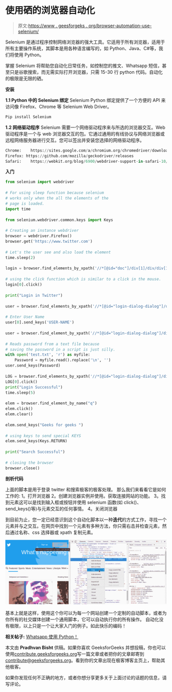 # 使用硒的浏览器自动化

> 原文:[https://www . geesforgeks . org/browser-automation-use-selenium/](https://www.geeksforgeeks.org/browser-automation-using-selenium/)

Selenium 是通过程序控制网络浏览器的强大工具。它适用于所有浏览器，适用于所有主要操作系统，其脚本是用各种语言编写的，如 Python、Java、C#等，我们将使用 Python。

掌握 Selenium 将帮助您自动化日常任务，如控制您的推文、Whatsapp 短信，甚至只是谷歌搜索，而无需实际打开浏览器，只需 15-30 行 python 代码。自动化的极限是无限的硒。

**安装**

**1.1 Python 中的 Selenium 绑定**
Selenium Python 绑定提供了一个方便的 API 来访问像 Firefox、Chrome 等 Selenium Web Driver。

```py
Pip install Selenium 

```

**1.2 网络驱动程序**
Selenium 需要一个网络驱动程序来与所选的浏览器交互。Web 驱动程序是一个与 web 浏览器交互的包。它通过通用的有线协议与网络浏览器或远程网络服务器进行交互。您可以签出并安装您选择的网络驱动程序。

```py
Chrome:    https://sites.google.com/a/chromium.org/chromedriver/downloads
Firefox: https://github.com/mozilla/geckodriver/releases
Safari:    https://webkit.org/blog/6900/webdriver-support-in-safari-10/

```

**入门**

```py
from selenium import webdriver     

# For using sleep function because selenium 
# works only when the all the elements of the 
# page is loaded.
import time 

from selenium.webdriver.common.keys import Keys 

# Creating an instance webdriver
browser = webdriver.Firefox() 
browser.get('https://www.twitter.com')

# Let's the user see and also load the element 
time.sleep(2)

login = browser.find_elements_by_xpath('//*[@id="doc"]/div[1]/div/div[1]/div[2]/a[3]')

# using the click function which is similar to a click in the mouse.
login[0].click()

print("Login in Twitter")

user = browser.find_elements_by_xpath('//*[@id="login-dialog-dialog"]/div[2]/div[2]/div[2]/form/div[1]/input')

# Enter User Name
user[0].send_keys('USER-NAME')

user = browser.find_element_by_xpath('//*[@id="login-dialog-dialog"]/div[2]/div[2]/div[2]/form/div[2]/input')

# Reads password from a text file because
# saving the password in a script is just silly.
with open('test.txt', 'r') as myfile:  
    Password = myfile.read().replace('\n', '')
user.send_keys(Password)

LOG = browser.find_elements_by_xpath('//*[@id="login-dialog-dialog"]/div[2]/div[2]/div[2]/form/input[1]')
LOG[0].click()
print("Login Successful")
time.sleep(5)

elem = browser.find_element_by_name("q")
elem.click()
elem.clear()

elem.send_keys("Geeks for geeks ")

# using keys to send special KEYS 
elem.send_keys(Keys.RETURN) 

print("Search Successful")

# closing the browser
browser.close() 
```

**剖析代码**

上面的脚本是用于登录 twitter 和搜索极客的极客处理。
那么我们来看看它是如何工作的:
1。打开浏览器
2。创建浏览器实例并使用。获取连接网站的功能。
3。找到元素这可以是找到输入框或按钮并使用 selenium 函数(如 click()、send_keys()等)与元素交互的任何事情。
4。关闭浏览器

到目前为止，您一定已经意识到这个自动化脚本以一种**迭代**的方式工作，寻找一个元素并与之交互。在网页中找到一个元素有多种方法，你只需右击并检查元素，然后通过名称、css 选择器或 xpath 复制元素。

[![Screenshot_20170419_203546](img/857a561ec2542b963fdc1a129c2aad02.png)](https://media.geeksforgeeks.org/wp-content/uploads/Screenshot_20170419_203546.png)

基本上就是这样，使用这个你可以为每一个网站创建一个定制的自动脚本，或者为你所有的社交媒体创建一个通用脚本，它可以自动执行你的所有操作。
自动化没有极限，以上只是一个让大家入门的例子。如此快乐的编码！

**相关帖子:**
[Whatsapp 使用 Python！](https://www.geeksforgeeks.org/whatsapp-using-python/)

本文由 **Pradhvan Bisht** 供稿。如果你喜欢 GeeksforGeeks 并想投稿，你也可以使用[contribute.geeksforgeeks.org](http://www.contribute.geeksforgeeks.org)写一篇文章或者把你的文章邮寄到 contribute@geeksforgeeks.org。看到你的文章出现在极客博客主页上，帮助其他极客。

如果你发现任何不正确的地方，或者你想分享更多关于上面讨论的话题的信息，请写评论。